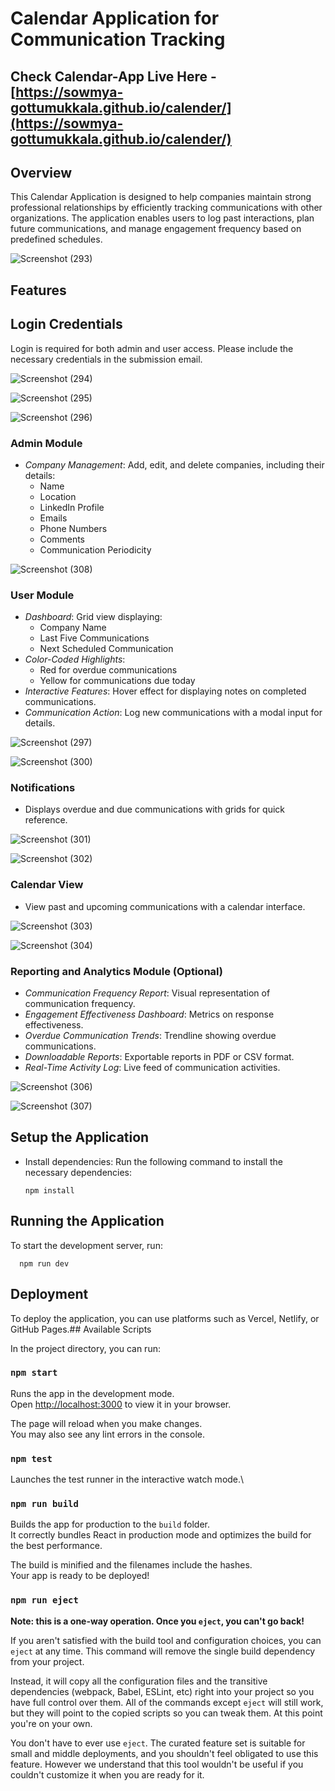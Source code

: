# Calendar Application for Communication Tracking







## Check Calendar-App Live Here  -   [https://sowmya-gottumukkala.github.io/calender/](https://sowmya-gottumukkala.github.io/calender/)










## Overview

This Calendar Application is designed to help companies maintain strong professional relationships by efficiently tracking communications with other organizations. The application enables users to log past interactions, plan future communications, and manage engagement frequency based on predefined schedules.







![Screenshot (293)](https://github.com/user-attachments/assets/f1efe387-bc47-4f6b-bc18-fa2be8c63393)














## Features




## Login Credentials

Login is required for both admin and user access. Please include the necessary credentials in the submission email.








![Screenshot (294)](https://github.com/user-attachments/assets/05090411-b74a-49dc-9ab6-832a347b830a)
















![Screenshot (295)](https://github.com/user-attachments/assets/1e14e450-b016-4368-8244-fe901956a42f)












![Screenshot (296)](https://github.com/user-attachments/assets/7630a4a2-7988-462f-9e1c-ac99ebea3018)











### Admin Module
- *Company Management*: Add, edit, and delete companies, including their details:
  - Name
  - Location
  - LinkedIn Profile
  - Emails
  - Phone Numbers
  - Comments
  - Communication Periodicity
 


    
 
 
 
 
 
 
 ![Screenshot (308)](https://github.com/user-attachments/assets/b26dadc3-cea4-4750-a68c-433b6588ea14)














### User Module
- *Dashboard*: Grid view displaying:
  - Company Name
  - Last Five Communications
  - Next Scheduled Communication
- *Color-Coded Highlights*:
  - Red for overdue communications
  - Yellow for communications due today
- *Interactive Features*: Hover effect for displaying notes on completed communications.
- *Communication Action*: Log new communications with a modal input for details.



  

  







![Screenshot (297)](https://github.com/user-attachments/assets/e67777f2-c9af-474a-a8ce-dbabaa711e8e)












![Screenshot (300)](https://github.com/user-attachments/assets/2e0c683e-ff4f-450d-81cc-cbe27c6835bd)











### Notifications
- Displays overdue and due communications with grids for quick reference.





  





![Screenshot (301)](https://github.com/user-attachments/assets/f28c0ba6-d2d8-4612-a2f4-80bc8ec23b24)











![Screenshot (302)](https://github.com/user-attachments/assets/c7327fd8-262a-40d2-8f98-a4e98c44c004)

















### Calendar View
- View past and upcoming communications with a calendar interface.

  








![Screenshot (303)](https://github.com/user-attachments/assets/5f27340a-9375-4918-a05e-9d6c962e9223)











![Screenshot (304)](https://github.com/user-attachments/assets/1092dc54-2ee0-4a19-bc6c-e3c00e935c7d)




















### Reporting and Analytics Module (Optional)
- *Communication Frequency Report*: Visual representation of communication frequency.
- *Engagement Effectiveness Dashboard*: Metrics on response effectiveness.
- *Overdue Communication Trends*: Trendline showing overdue communications.
- *Downloadable Reports*: Exportable reports in PDF or CSV format.
- *Real-Time Activity Log*: Live feed of communication activities.






  






![Screenshot (306)](https://github.com/user-attachments/assets/9ec674ae-afcb-4ec0-a143-59477fee0ff9)















![Screenshot (307)](https://github.com/user-attachments/assets/b4efdc1c-4b98-4cbd-b6f9-89306005d5fa)
















## Setup the Application

- Install dependencies: Run the following command to install the necessary dependencies:


      npm install

  




## Running the Application
To start the development server, run:


      npm run dev





## Deployment
To deploy the application, you can use platforms such as Vercel, Netlify, or GitHub Pages.## Available Scripts



In the project directory, you can run:




### `npm start`

Runs the app in the development mode.\
Open [http://localhost:3000](http://localhost:3000) to view it in your browser.

The page will reload when you make changes.\
You may also see any lint errors in the console.




### `npm test`

Launches the test runner in the interactive watch mode.\





### `npm run build`

Builds the app for production to the `build` folder.\
It correctly bundles React in production mode and optimizes the build for the best performance.

The build is minified and the filenames include the hashes.\
Your app is ready to be deployed!





### `npm run eject`



**Note: this is a one-way operation. Once you `eject`, you can't go back!**

If you aren't satisfied with the build tool and configuration choices, you can `eject` at any time. This command will remove the single build dependency from your project.

Instead, it will copy all the configuration files and the transitive dependencies (webpack, Babel, ESLint, etc) right into your project so you have full control over them. All of the commands except `eject` will still work, but they will point to the copied scripts so you can tweak them. At this point you're on your own.

You don't have to ever use `eject`. The curated feature set is suitable for small and middle deployments, and you shouldn't feel obligated to use this feature. However we understand that this tool wouldn't be useful if you couldn't customize it when you are ready for it.


